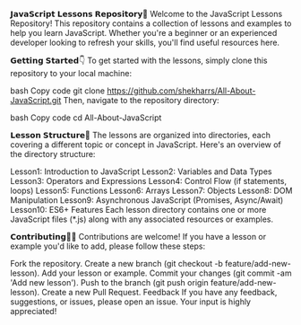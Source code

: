 𝗝𝗮𝘃𝗮𝗦𝗰𝗿𝗶𝗽𝘁 𝗟𝗲𝘀𝘀𝗼𝗻𝘀 𝗥𝗲𝗽𝗼𝘀𝗶𝘁𝗼𝗿𝘆🚀
Welcome to the JavaScript Lessons Repository! This repository contains a collection of lessons and examples to help you learn JavaScript. Whether you're a beginner or an experienced developer looking to refresh your skills, you'll find useful resources here.

𝗚𝗲𝘁𝘁𝗶𝗻𝗴 𝗦𝘁𝗮𝗿𝘁𝗲𝗱👇
To get started with the lessons, simply clone this repository to your local machine:

bash
Copy code
git clone https://github.com/shekharrs/All-About-JavaScript.git
Then, navigate to the repository directory:

bash
Copy code
cd All-About-JavaScript

𝗟𝗲𝘀𝘀𝗼𝗻 𝗦𝘁𝗿𝘂𝗰𝘁𝘂𝗿𝗲📝
The lessons are organized into directories, each covering a different topic or concept in JavaScript. Here's an overview of the directory structure:

Lesson1: Introduction to JavaScript
Lesson2: Variables and Data Types
Lesson3: Operators and Expressions
Lesson4: Control Flow (if statements, loops)
Lesson5: Functions
Lesson6: Arrays
Lesson7: Objects
Lesson8: DOM Manipulation
Lesson9: Asynchronous JavaScript (Promises, Async/Await)
Lesson10: ES6+ Features
Each lesson directory contains one or more JavaScript files (*.js) along with any associated resources or examples.

𝗖𝗼𝗻𝘁𝗿𝗶𝗯𝘂𝘁𝗶𝗻𝗴👨‍💻
Contributions are welcome! If you have a lesson or example you'd like to add, please follow these steps:

Fork the repository.
Create a new branch (git checkout -b feature/add-new-lesson).
Add your lesson or example.
Commit your changes (git commit -am 'Add new lesson').
Push to the branch (git push origin feature/add-new-lesson).
Create a new Pull Request.
Feedback
If you have any feedback, suggestions, or issues, please open an issue. Your input is highly appreciated!
